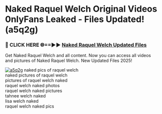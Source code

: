 # Naked Raquel Welch Original Videos 0nlyFans Leaked - Files Updated! (a5q2g)

<h3>🔴 CLICK HERE 🌐==►► <a href="https://tinyurl.com/up5wt9bj" rel="nofollow">Naked Raquel Welch Updated Files</a></h3>

Get Naked Raquel Welch and all content. Now you can access all videos and pictures of Naked Raquel Welch. New Updated Files 2025!

[![a5q2g](https://i.imgur.com/ABiUzMV.gif)](https://tinyurl.com/up5wt9bj)
naked pics of raquel welch<br>
naked pictures of raquel welch<br>
pictures of raquel welch naked<br>
raquel welch naked photos<br>
raquel welch naked pictures<br>
tahnee welch naked<br>
lisa welch naked<br>
raquel welch naked pics